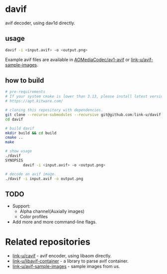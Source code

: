# davif

avif decoder, using dav1d directly.

## usage

```bash
davif -i <input.avif> -o <output.png>
```

Example avif files are available in [AOMediaCodec/av1-avif](https://github.com/AOMediaCodec/av1-avif/tree/master/testFiles) or [link-u/avif-sample-images](https://github.com/link-u/avif-sample-images).

## how to build

```bash
# pre-requirements
# If your system cmake is lower than 3.13, please install latest version:
# https://apt.kitware.com/

# cloning this repository with dependencies.
git clone --recurse-submodules --recursive git@github.com:link-u/davif.git
cd davif

# build davif
mkdir build && cd build
cmake ..
make

# show usage
./davif
SYNOPSIS
        davif -i <input.avif> -o <output.png>

# decode an avif image.
./davif -i input.avif -o output.png
```

## TODO

 - Support:
   - Alpha channel(Auxially images)
   - Color profiles
 - Add more and more command-line flags.

# Related repositories

 - [link-u/cavif](https://github.com/link-u/cavif) - avif encoder, using libaom directly.
 - [link-u/libavif-container](https://github.com/link-u/libavif-container) - a library to parse avif container.
 - [link-u/avif-sample-images](https://github.com/link-u/avif-sample-images) - sample images from us.
